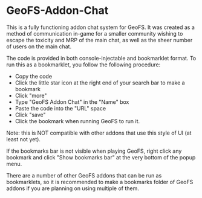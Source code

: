 # GeoFS-Addon-Chat

This is a fully functioning addon chat system for GeoFS. It was created as a method of communication in-game for a smaller community wishing to escape the toxicity and MRP of the main chat, as well as the sheer number of users on the main chat.

The code is provided in both console-injectable and bookmarklet format. To run this as a bookmarklet, you follow the following procedure:
- Copy the code
- Click the little star icon at the right end of your search bar to make a bookmark
- Click "more"
- Type "GeoFS Addon Chat" in the "Name" box
- Paste the code into the "URL" space
- Click "save"
- Click the bookmark when running GeoFS to run it. 

Note: this is NOT compatible with other addons that use this style of UI (at least not yet).

If the bookmarks bar is not visible when playing GeoFS, right click any bookmark and click "Show bookmarks bar" at the very bottom of the popup menu.

There are a number of other GeoFS addons that can be run as bookmarklets, so it is recommended to make a bookmarks folder of GeoFS addons if you are planning on using multiple of them.
